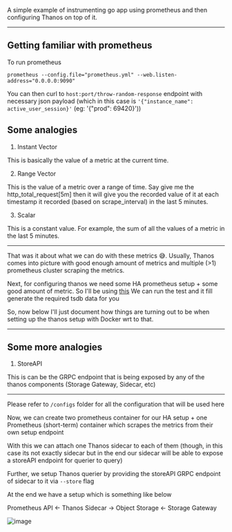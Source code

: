A simple example of instrumenting go app using prometheus and then configuring Thanos on top of it.

---

## Getting familiar with prometheus

To run prometheus

```
prometheus --config.file="prometheus.yml" --web.listen-address="0.0.0.0:9090"
```


You can then curl to `host:port/throw-random-response` endpoint with necessary json payload (which in this case is ` '{"instance_name": active_user_session}' ` (eg: '{"prod": 69420}'))

## Some analogies

1. Instant Vector

This is basically the value of a metric at the current time.

2. Range Vector

This is the value of a metric over a range of time. Say give me the http_total_request[5m] then it will give you the recorded value of it at each timestamp it recorded (based on scrape_interval) in the last 5 minutes.

3. Scalar

This is a constant value. For example, the sum of all the values of a metric in the last 5 minutes.

---

That was it about what we can do with these metrics 😅. Usually, Thanos comes into picture with good enough amount of metrics and multiple (>1) prometheus cluster scraping the metrics.

Next, for configuring thanos we need some HA prometheus setup + some good amount of metric. So I'll be using [this](https://github.com/thanos-io/thanos/blob/main/tutorials/interactive-example/README.md)
We can run the test and it fill generate the required tsdb data for you 

So, now below I'll just document how things are turning out to be when setting up the thanos setup with Docker wrt to that.

---

## Some more analogies

1. StoreAPI

This is can be the GRPC endpoint that is being exposed by any of the thanos components (Storage Gateway, Sidecar, etc)

---

Please refer to `/configs` folder for all the configuration that will be used here

Now, we can create two prometheus container for our HA setup + one Prometheus (short-term) container which scrapes the metrics from their own setup endpoint

With this we can attach one Thanos sidecar to each of them (though, in this case its not exactly sidecar but in the end our sidecar will be able to expose a storeAPI endpoint for querier to query)

Further, we setup Thanos querier by providing the storeAPI GRPC endpoint of sidecar to it via `--store` flag

At the end we have a setup which is something like below

Prometheus API <- Thanos Sidecar -> Object Storage <- Storage Gateway

![image](https://github.com/user-attachments/assets/c293497c-1971-4131-9818-56a18537df88)

